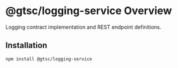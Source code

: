 # @gtsc/logging-service Overview

Logging contract implementation and REST endpoint definitions.

## Installation

```shell
npm install @gtsc/logging-service
```
